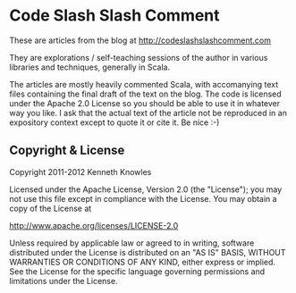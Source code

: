 Code Slash Slash Comment
========================

These are articles from the blog at http://codeslashslashcomment.com 

They are explorations / self-teaching sessions of the author in various
libraries and techniques, generally in Scala.

The articles are mostly heavily commented Scala, with accomanying
text files containing the final draft of the text on the blog.
The code is licensed under the Apache 2.0 License so you should be able to use
it in whatever way you like. I ask that the actual text of the article not be
reproduced in an expository context except to quote it or cite it. Be nice :-)

Copyright & License
-------------------
Copyright 2011-2012 Kenneth Knowles

Licensed under the Apache License, Version 2.0 (the "License"); you may not use
this file except in compliance with the License. You may obtain a copy of the
License at

http://www.apache.org/licenses/LICENSE-2.0

Unless required by applicable law or agreed to in writing, software distributed
under the License is distributed on an "AS IS" BASIS, WITHOUT WARRANTIES OR
CONDITIONS OF ANY KIND, either express or implied. See the License for the
specific language governing permissions and limitations under the License.
